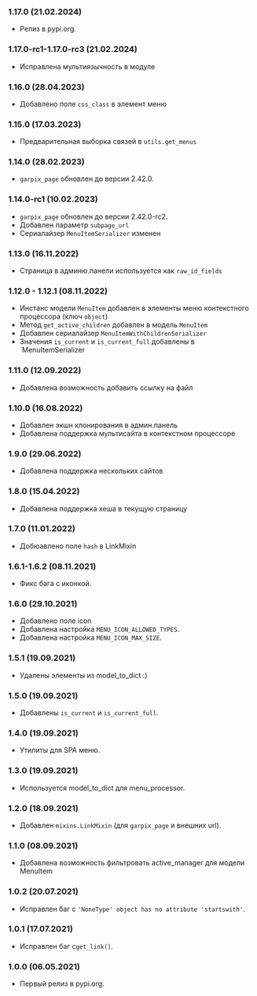### 1.17.0 (21.02.2024)

- Релиз в pypi.org.

### 1.17.0-rc1-1.17.0-rc3 (21.02.2024)

- Исправлена мультиязычность в модуле

### 1.16.0 (28.04.2023)

- Добавлено поле `css_class` в элемент меню

### 1.15.0 (17.03.2023)

- Предварительная выборка связей в `utils.get_menus`

### 1.14.0 (28.02.2023)

- `garpix_page` обновлен до версии 2.42.0.

### 1.14.0-rc1 (10.02.2023)

- `garpix_page` обновлен до версии 2.42.0-rc2.
- Добавлен параметр `subpage_url`
- Сериалайзер `MenuItemSerializer` изменен

### 1.13.0 (16.11.2022)

- Страница в админю.панели используется как `raw_id_fields`

### 1.12.0 - 1.12.1 (08.11.2022)

- Инстанс модели `MenuItem` добавлен в элементы меню контекстного процессора (ключ `object`)
- Метод `get_active_children` добавлен в модель `MenuItem`
- Добавлен сериалайзер `MenuItemWithChildrenSerializer`
- Значения `is_current` и `is_current_full` добавлены в `MenuItemSerializer

### 1.11.0 (12.09.2022)

- Добавлена возможность добавить ссылку на файл

### 1.10.0 (16.08.2022)

- Добавлен экшн клонирования в админ.панель
- Добавлена поддержка мультисайта в контекстном процессоре

### 1.9.0 (29.06.2022)

- Добавлена поддержка нескольких сайтов

### 1.8.0 (15.04.2022)

- Добавлена поддержка хеша в текущую страницу

### 1.7.0 (11.01.2022)

- Добюавлено поле `hash` в LinkMixin

### 1.6.1-1.6.2 (08.11.2021)

- Фикс бага с иконкой.

### 1.6.0 (29.10.2021)

- Добавлено поле icon
- Добавлена настройка `MENU_ICON_ALLOWED_TYPES`.
- Добавлена настройка `MENU_ICON_MAX_SIZE`.

### 1.5.1 (19.09.2021)

- Удалены элементы из model_to_dict :)

### 1.5.0 (19.09.2021)

- Добавлены `is_current` и `is_current_full`.

### 1.4.0 (19.09.2021)

- Утилиты для SPA меню.

### 1.3.0 (19.09.2021)

- Используется model_to_dict для menu_processor.

### 1.2.0 (18.09.2021)

- Добавлен `mixins.LinkMixin` (для `garpix_page` и внешних url).

### 1.1.0 (08.09.2021)

- Добавлена возможность фильтровать active_manager для модели MenuItem

### 1.0.2 (20.07.2021)

- Исправлен баг с `'NoneType' object has no attribute 'startswith'`.

### 1.0.1 (17.07.2021)

- Исправлен баг с`get_link()`.

### 1.0.0 (06.05.2021)

- Первый релиз в pypi.org.
